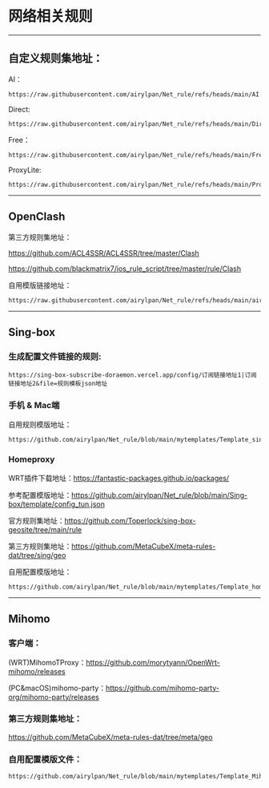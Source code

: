 # 网络相关规则

---

## 自定义规则集地址：

AI：
```
https://raw.githubusercontent.com/airylpan/Net_rule/refs/heads/main/AI.list
```

Direct: 
```
https://raw.githubusercontent.com/airylpan/Net_rule/refs/heads/main/Direct.list
```

Free：
```
https://raw.githubusercontent.com/airylpan/Net_rule/refs/heads/main/Free.list
```

ProxyLite: 
```
https://raw.githubusercontent.com/airylpan/Net_rule/refs/heads/main/ProxyLite.list
```

---

## OpenClash

第三方规则集地址：

https://github.com/ACL4SSR/ACL4SSR/tree/master/Clash

https://github.com/blackmatrix7/ios_rule_script/tree/master/rule/Clash

自用模版链接地址：
```
https://raw.githubusercontent.com/airylpan/Net_rule/refs/heads/main/airyldns.ini
```

---

## Sing-box

### 生成配置文件链接的规则:

```
https://sing-box-subscribe-doraemon.vercel.app/config/订阅链接地址1|订阅链接地址2&file=规则模板json地址
```

### 手机 & Mac端

自用规则模版地址：

```
https://github.com/airylpan/Net_rule/blob/main/mytemplates/Template_singbox_config.json
```

### Homeproxy

WRT插件下载地址：https://fantastic-packages.github.io/packages/

参考配置模版地址：https://github.com/airylpan/Net_rule/blob/main/Sing-box/template/config_tun.json

官方规则集地址：https://github.com/Toperlock/sing-box-geosite/tree/main/rule

第三方规则集地址：https://github.com/MetaCubeX/meta-rules-dat/tree/sing/geo

自用配置模版地址：

```
https://github.com/airylpan/Net_rule/blob/main/mytemplates/Template_homeproxy_config.json
```

---

## Mihomo

### 客户端：

(WRT)MihomoTProxy：https://github.com/morytyann/OpenWrt-mihomo/releases

(PC&macOS)mihomo-party：https://github.com/mihomo-party-org/mihomo-party/releases

### 第三方规则集地址：

https://github.com/MetaCubeX/meta-rules-dat/tree/meta/geo

### 自用配置模版文件：

```
https://github.com/airylpan/Net_rule/blob/main/mytemplates/Template_Mihomo_config.yaml
```
